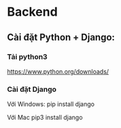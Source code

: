 # Backend

## Cài đặt Python + Django:

### Tải python3
https://www.python.org/downloads/

### Cài đặt Django
Với Windows:
pip install django

Với Mac
pip3 install django
